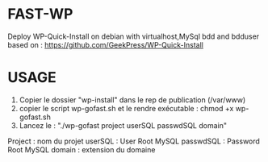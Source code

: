 FAST-WP
=======
Deploy WP-Quick-Install on debian with virtualhost,MySql bdd and bdduser based on :
https://github.com/GeekPress/WP-Quick-Install

USAGE
=======

1. Copier le dossier "wp-install" dans le rep de publication (/var/www)
2. copier le script wp-gofast.sh et le rendre exécutable : chmod +x wp-gofast.sh
3. Lancez le :
"./wp-gofast project userSQL passwdSQL domain"

Project : nom du projet
userSQL : User Root MySQL
passwdSQL : Password Root MySQL
domain : extension du domaine
